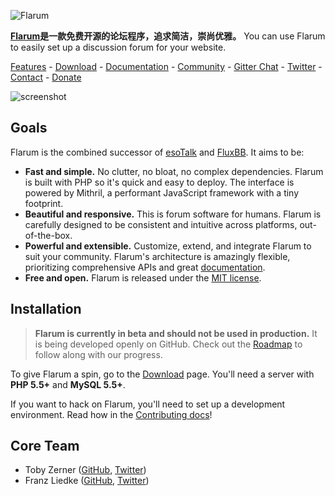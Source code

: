 ![Flarum](http://flarum.org/img/logo.png)

**[Flarum](http://flarum.org)是一款免费开源的论坛程序，追求简洁，崇尚优雅。** You can use Flarum to easily set up a discussion forum for your website.

[Features](http://flarum.org/features) -
[Download](http://flarum.org/download) -
[Documentation](http://flarum.org/docs) -
[Community](http://discuss.flarum.org) -
[Gitter Chat](https://gitter.im/flarum/flarum) -
[Twitter](http://twitter.com/flarum) -
[Contact](mailto:toby@flarum.org) -
[Donate](http://flarum.org/donate)

![screenshot](http://flarum.org/img/screenshot.png)

## Goals

Flarum is the combined successor of [esoTalk](http://esotalk.org) and [FluxBB](http://fluxbb.org). It aims to be:

- **Fast and simple.** No clutter, no bloat, no complex dependencies. Flarum is built with PHP so it's quick and easy to deploy. The interface is powered by Mithril, a performant JavaScript framework with a tiny footprint.
- **Beautiful and responsive.** This is forum software for humans. Flarum is carefully designed to be consistent and intuitive across platforms, out-of-the-box.
- **Powerful and extensible.** Customize, extend, and integrate Flarum to suit your community. Flarum's architecture is amazingly flexible, prioritizing comprehensive APIs and great [documentation](http://flarum.org/docs).
- **Free and open.** Flarum is released under the [MIT license](https://github.com/flarum/flarum/blob/master/LICENSE).

## Installation

> **Flarum is currently in beta and should not be used in production.** It is being developed openly on GitHub. Check out the [Roadmap](http://flarum.org/roadmap) to follow along with our progress.

To give Flarum a spin, go to the [Download](http://flarum.org/download) page. You'll need a server with **PHP 5.5+** and **MySQL 5.5+**.

If you want to hack on Flarum, you'll need to set up a development environment. Read how in the [Contributing docs](http://flarum.org/docs/contributing)!

## Core Team

- Toby Zerner ([GitHub](http://github.com/tobscure), [Twitter](http://twitter.com/tobscure))
- Franz Liedke ([GitHub](http://github.com/franzliedke), [Twitter](http://twitter.com/franzliedke))

